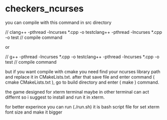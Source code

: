 # checkers_ncurses

you can compile with this command in src directory

// clang++ -pthread -lncurses *.cpp -o testclang++ -pthread -lncurses *.cpp -o test // compile command

or

// g++ -pthread -lncurses *.cpp -o testclang++ -pthread -lncurses *.cpp -o test // compile command

but if you want compile with cmake you need find your ncurses library path and replace it in CMakeLists.txt.
after that save file and enter command ( cmake CMakeLists.txt ), go to build directory and enter ( make ) command.

the game designed for xterm terminal maybe in other terminal can act differnt so i suggest to install and run it in xterm.

for better experince you can run (./run.sh) it is bash script file for set xterm font size and make it bigger

